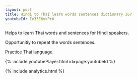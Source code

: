 ```yaml
---
layout: post
title: Hindi to Thai learn words sentences dictionary 367 
youtubeId: Ie33E6xkPr0
---
```

 
 
Helps to learn Thai words and sentences for Hindi speakers.

Opportunitiy to repeat the words sentences. 

Practice Thai language. 
 
{% include youtubePlayer.html id=page.youtubeId %}
 
 
{% include analytics.html %}
